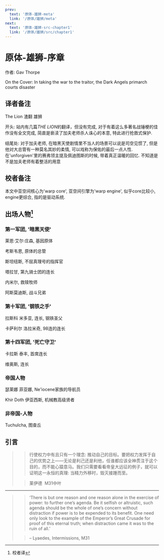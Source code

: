 ```yaml
---
prev:
  text: '原体-雄狮-meta'
  link: '/原体/雄狮/meta'
next:
  text: '原体-雄狮-src-chapter1'
  link: '/原体/雄狮/src/chapter1'
---
```


# 原体-雄狮-序章

作者: Gav Thorpe

On the Cover: In taking the war to the traitor, the Dark Angels primarch courts disaster

## 译者备注

The Lion 渣翻 雄狮

开头: 站内有几篇*THE LION*的翻译，但没有完成, 对于有着这么多著名战锤梗的佳作没有全文完成, 简直是亵渎了加夫老师杀人诛心的本意, 特此进行抢救式保护.

结尾处: 对于加夫老师, 在暗黑天使剧情里不当人的场景可以说是司空见惯了, 但是他对大总管有一种莫名其妙的柔情, 可以戏称为保佑的最后一点人性. 在'unforgiven'里的赛弗领主提及佩迪图斯的时候, 带着真正温暖的回忆. 不知道是不是加夫老师有着整活的用意

## 校者备注

本文中亚空间核心为'warp core', 亚空间引擎为'warp engine', 似乎core比较小, engine更综合, 指的是驱动系统.

## 出场人物[^1]

### 第一军团, '暗黑天使'

莱恩·艾尔·庄森, 基因原体

考斯韦恩, 原体的总管

斯坦纽斯, 不屈真理号的指挥官

塔拉甘, 第九骑士团的连长

内米尔, 救赎牧师

阿斯莫迪斯, 战斗兄弟

### 第十军团, '钢铁之手'

拉斯科 米多亚, 连长, 钢铁圣父

卡萨利尔 洛拉米奇, 98连的连长

### 第十四军团, '死亡守卫'

卡拉斯 泰丰, 首席连长

维奥斯, 连长

### 帝国人物

瑟莱娜 菲亚娜, Ne'iocene家族的导航员

Khir Doth 伊亚西斯, 机械教高级贤者

### 非帝国-人物

Tuchulcha, 图查丘

## 引言

> > 行使权力中有且只有一个理念: 推动自己的目标。要把权力发挥于自己的优势之上——无论是利己还是利他，任谁都应该全神贯注于这个目的，而不能心猿意马。我们只需要看看帝皇大远征的例子，就可以证明这一永恒的真理: 当精力外移时，毁灭接踵而至。
>
> > 莱伊德  M31中叶

--------

> > ‘There is but one reason and one reason alone in the exercise of power: to further one’s agenda. Be it selfish or altruistic, such agenda should be the whole of one’s concern without distraction if power is to be expended to its benefit. One need only look to the example of the Emperor’s Great Crusade for proof of this eternal truth; when distraction came it was to the ruin of all.’
>
> > – Lyaedes, Intermissions, M31

[^1]: 校者译
